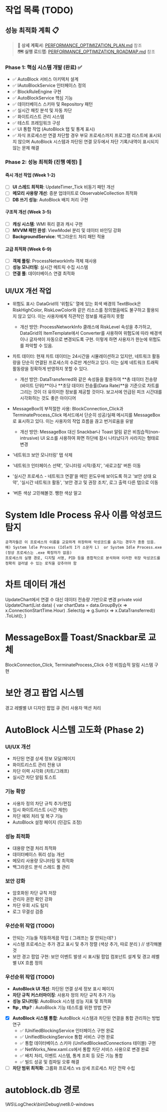 # 작업 목록 (TODO)

## 성능 최적화 계획 📋

> **📄 상세 계획서**: [PERFORMANCE_OPTIMIZATION_PLAN.md](./PERFORMANCE_OPTIMIZATION_PLAN.md) 참조  
> **🗺️ 실행 로드맵**: [PERFORMANCE_OPTIMIZATION_ROADMAP.md](./PERFORMANCE_OPTIMIZATION_ROADMAP.md) 참조

### Phase 1: 핵심 시스템 개발 (완료) ✅

- ✅ AutoBlock 서비스 아키텍처 설계
- ✅ IAutoBlockService 인터페이스 정의
- ✅ BlockRuleEngine 구현
- ✅ AutoBlockService 핵심 기능
- ✅ 데이터베이스 스키마 및 Repository 패턴
- ✅ 실시간 패킷 분석 및 자동 차단
- ✅ 화이트리스트 관리 시스템
- ✅ 테스트 프레임워크 구성
- ✅ UI 통합 작업 (AutoBlock 탭 및 통계 표시)
- ✅ 자식 프로세스만 연결 차단할 경우 부모 프로세스까지 프로그램 리스트에 표시되지 않으며 AutoBlock 시스템과 차단된 연결 모두에서 차단 기록/내역이 표시되지 않는 문제 해결

### Phase 2: 성능 최적화 (진행 예정) 🚀

#### 즉시 개선 작업 (Week 1-2)

- [ ] **UI 스레드 최적화**: UpdateTimer_Tick 비동기 패턴 개선
- [ ] **메모리 사용량 개선**: 증분 업데이트로 ObservableCollection 최적화
- [ ] **DB 쓰기 성능**: AutoBlock 배치 처리 구현

#### 구조적 개선 (Week 3-5)

- [ ] **캐싱 시스템**: WMI 쿼리 결과 캐시 구현
- [ ] **MVVM 패턴 완성**: ViewModel 분리 및 데이터 바인딩 강화
- [ ] **BackgroundService**: 백그라운드 처리 패턴 적용

#### 고급 최적화 (Week 6-9)

- [ ] **객체 풀링**: ProcessNetworkInfo 객체 재사용
- [ ] **성능 모니터링**: 실시간 메트릭 수집 시스템
- [ ] **연결 풀**: 데이터베이스 연결 최적화

## UI/UX 개선 작업

- 위험도 표시: DataGrid의 '위험도' 열에 있는 회색 배경의 TextBlock은 RiskHighColor, RiskLowColor와 같은 리소스를 정의했음에도 불구하고 활용되지 않고 있다. 이는 사용자에게 직관적인 정보를 제공하지 못함

  - 개선 방안: ProcessNetworkInfo 클래스에 RiskLevel 속성을 추가하고, DataGrid의 ItemTemplate에서 Converter를 사용하여 위험도에 따라 배경색이나 글자색이 자동으로 변경되도록 구현. 이렇게 하면 사용자가 한눈에 위험도를 파악할 수 있음.

- 차트 데이터: 현재 차트 데이터는 24시간을 시뮬레이션하고 있지만, 네트워크 활동량을 단순히 연결된 프로세스의 수로만 계산하고 있다. 이는 실제 네트워크 트래픽 활동량을 정확하게 반영하지 못할 수 있다.

  - 개선 방안: DataTransferred와 같은 속성들을 활용하여 **총 데이터 전송량(바이트 단위)**이나 **초당 데이터 전송률(Data Rate)**을 기준으로 차트를 그리는 것이 더 유의미한 정보를 제공할 것이다. 보고서에 언급된 피크 시간대를 시각화하는 것도 좋은 아이디어

- MessageBox의 부적절한 사용: BlockConnection_Click과 TerminateProcess_Click 메서드에서 단순히 성공/실패 메시지를 MessageBox로 표시하고 있다. 이는 사용자의 작업 흐름을 끊고 번거로움을 유발

  - 개선 방안: MessageBox 대신 Snackbar나 Toast 알림 같은 비침습적(non-intrusive) UI 요소를 사용하여 화면 하단에 잠시 나타났다가 사라지는 형태로 변경

- '네트워크 보안 모니터링' 탭 삭제
- '네트워크 인터페이스 선택', '모니터링 시작/중지', '새로고침' 버튼 이동
- '실시간 프로세스 - 네트워크 연결'을 메인 윈도우에 보이도록 하고
  '보안 상태 요약', '실시간 네트워크 활동', '보안 경고 및 권장 조치', 로그 출력 다른 탭으로 이동
- '버튼 색상 고민해볼것. 쨍한 색상 말고

# System Idle Process 유사 이름 악성코드 탐지

    공격자들은 이 프로세스의 이름을 교묘하게 위장하여 악성코드를 숨기는 경우가 종종 있음. 예) System ldle Process (Idle의 I가 소문자 L)  or System Idle Process.exe (정상 프로세스는 .exe 확장자가 없음)
    프로세스의 실행 경로, 디지털 서명, PID 등을 종합적으로 분석하여 이러한 위장 악성코드를 정확히 걸러낼 수 있는 로직을 갖추어야 함

# 차트 데이터 개선

UpdateChart에서 연결 수 대신 데이터 전송량 기반으로 변경
private void UpdateChart(List<ProcessNetworkInfo> data)
{
var chartData = data.GroupBy(x => x.ConnectionStartTime.Hour)
.Select(g => g.Sum(x => x.DataTransferred))
.ToList();
}

# MessageBox를 Toast/Snackbar로 교체

BlockConnection_Click, TerminateProcess_Click 수정
비침습적 알림 시스템 구현

# 보안 경고 팝업 시스템

경고 레벨별 UI 디자인
팝업 큐 관리
사용자 액션 처리

# AutoBlock 시스템 고도화 (Phase 2)

### UI/UX 개선

- 차단된 연결 상세 정보 모달/페이지
- 화이트리스트 관리 전용 UI
- 차단 이력 시각화 (차트/그래프)
- 실시간 차단 알림 토스트

### 기능 확장

- 사용자 정의 차단 규칙 추가/편집
- 임시 화이트리스트 (시간 제한)
- 차단 예외 처리 및 복구 기능
- AutoBlock 설정 페이지 (민감도 조정)

### 성능 최적화

- 대용량 연결 처리 최적화
- 데이터베이스 쿼리 성능 개선
- 메모리 사용량 모니터링 및 최적화
- 백그라운드 분석 스레드 풀 관리

### 보안 강화

- 암호화된 차단 규칙 저장
- 관리자 권한 확인 강화
- 차단 우회 시도 탐지
- 로그 무결성 검증

### 우선순위 작업 (TODO)

- 안되는 기능들 작동하게끔 작업 ( 그래프는 잘 안되는데? )
- 시스템 프로세스는 추가 경고 표시 및 추가 정렬 (색상 추가, 따로 분리 ) // 생각해볼것
- 보안 경고 팝업 구현: 보안 이벤트 발생 시 표시될 팝업 컴포넌트 설계 및 경고 레벨별 UX 흐름 정의

### 우선순위 작업 (TODO)

- **AutoBlock UI 개선**: 차단된 연결 상세 정보 표시 페이지
- **차단 규칙 커스터마이징**: 사용자 정의 차단 규칙 추가 기능
- **성능 모니터링**: AutoBlock 시스템 성능 지표 및 최적화
- **ftp , tftp?** : AutoBlock 기능 테스트를 위한 방법 연구
- [x] **AutoBlock 시스템 통합**: AutoBlock 시스템과 차단된 연결을 통합 관리하는 방법 연구
  - ✅ IUnifiedBlockingService 인터페이스 구현 완료
  - ✅ UnifiedBlockingService 통합 서비스 구현 완료
  - ✅ 통합 데이터베이스 스키마 (UnifiedBlockedConnections 테이블) 구현
  - ✅ NetWorks_New.xaml.cs에서 통합 차단 서비스 사용으로 변경 완료
  - ✅ 배치 처리, 이벤트 시스템, 통계 조회 등 모든 기능 통합
  - ✅ 빌드 성공 및 컴파일 오류 해결
- [ ] **차단 범위 최적화**: 그룹화 프로세스 vs 상세 프로세스 차단 전략 수립

# autoblock.db 경로

\WS\LogCheck\bin\Debug\net8.0-windows
